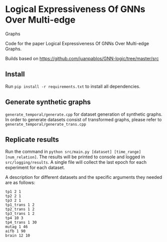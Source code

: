 # Logical Expressiveness Of GNNs Over Multi-edge
Graphs

Code for the paper Logical Expressiveness Of GNNs Over Multi-edge
Graphs.

Builds based on https://github.com/juanpablos/GNN-logic/tree/master/src

## Install

Run `pip install -r requirements.txt` to install all dependencies.

## Generate synthetic graphs

`generate_temporal/generate.cpp` for dataset generation of synthetic graphs. In order to generate datasets consist of transformed graphs, please refer to `generate_temporal/generate_trans.cpp`

## Replicate results

Run the command in `python src/main.py [dataset] [time_range] [num_relation]`. The results will be printed to console and logged in `src/logging/results`. A single file will collect the last epoch for each experiment for each dataset.

A description for different datasets and the specific arguments they needed are as follows:

```
tp1 2 1
tp2 2 1
tp3 2 1
tp1_trans 1 2
tp2_trans 1 2
tp3_trans 1 2
tp4 10 3
tp4_trans 1 30
mutag 1 46
aifb 1 90
brain 12 10
```

